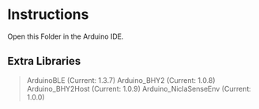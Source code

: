 # Instructions

Open this Folder in the Arduino IDE.

## Extra Libraries

> ArduinoBLE (Current: 1.3.7)
> Arduino_BHY2 (Current: 1.0.8)
> Arduino_BHY2Host (Current: 1.0.9)
> Arduino_NiclaSenseEnv (Current: 1.0.0)

